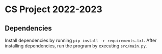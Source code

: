 # CS Project 2022-2023

## Dependencies

Install dependencies by running `pip install -r requirements.txt`.
After installing dependencies, run the program by executing `src/main.py`. 
